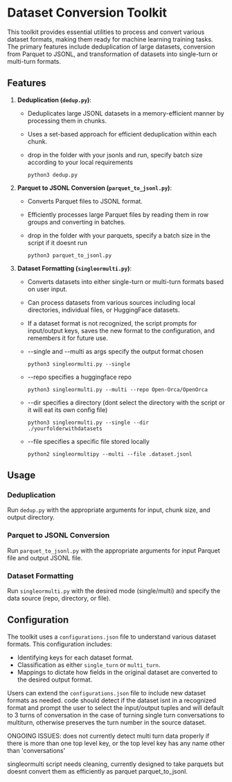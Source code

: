 # Dataset Conversion Toolkit

This toolkit provides essential utilities to process and convert various dataset formats, making them ready for machine learning training tasks. The primary features include deduplication of large datasets, conversion from Parquet to JSONL, and transformation of datasets into single-turn or multi-turn formats.

## Features

1. **Deduplication (`dedup.py`)**: 
    - Deduplicates large JSONL datasets in a memory-efficient manner by processing them in chunks.
    - Uses a set-based approach for efficient deduplication within each chunk.
    - drop in the folder with your jsonls and run, specify batch size according to your local requirements

      ```python3 dedup.py```

2. **Parquet to JSONL Conversion (`parquet_to_jsonl.py`)**:
    - Converts Parquet files to JSONL format.
    - Efficiently processes large Parquet files by reading them in row groups and converting in batches.
    - drop in the folder with your parquets, specify a batch size in the script if it doesnt run

      ```python3 parquet_to_jsonl.py```

3. **Dataset Formatting (`singleormulti.py`)**:
    - Converts datasets into either single-turn or multi-turn formats based on user input.
    - Can process datasets from various sources including local directories, individual files, or HuggingFace datasets.
    - If a dataset format is not recognized, the script prompts for input/output keys, saves the new format to the configuration, and remembers it for future use.
    - --single and --multi as args specify the output format chosen
      
      ```python3 singleormulti.py --single```
   
    - --repo specifies a huggingface repo
      
      ```python3 singleormulti.py --multi --repo Open-Orca/OpenOrca```
   
    - --dir specifies a directory (dont select the directory with the script or it will eat its own config file)
      
      ```python3 singleormulti.py --single --dir ./yourfolderwithdatasets```
   
    - --file specifies a specific file stored locally
      
      ```python2 singleormultipy --multi --file .dataset.jsonl```
      
## Usage

### Deduplication

Run `dedup.py` with the appropriate arguments for input, chunk size, and output directory.

### Parquet to JSONL Conversion

Run `parquet_to_jsonl.py` with the appropriate arguments for input Parquet file and output JSONL file.

### Dataset Formatting

Run `singleormulti.py` with the desired mode (single/multi) and specify the data source (repo, directory, or file).

## Configuration

The toolkit uses a `configurations.json` file to understand various dataset formats. This configuration includes:

- Identifying keys for each dataset format.
- Classification as either `single_turn` or `multi_turn`.
- Mappings to dictate how fields in the original dataset are converted to the desired output format.

Users can extend the `configurations.json` file to include new dataset formats as needed.
code should detect if the dataset isnt in a recognized format and prompt the user to select the input/output tuples
and will default to 3 turns of conversation in the case of turning single turn conversations to multiturn, otherwise preserves the turn number in the source dataset.


ONGOING ISSUES:  does not currently detect multi turn data properly if there is more than one top level key, or the top level key has any name other than 'conversations'

singleormulti script needs cleaning, currently designed to take parquets but doesnt convert them as efficiently as parquet parquet_to_jsonl.
